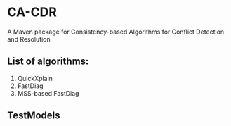 # CA-CDR
A Maven package for Consistency-based Algorithms for Conflict Detection and Resolution

## List of algorithms:
1. QuickXplain
2. FastDiag
3. MSS-based FastDiag

## TestModels
